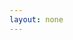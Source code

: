 ```yaml
---
layout: none
---
```


<RedoclyAPIBlock src="https://developer-stage.adobe.com/redocly-test/openapi/generative_fill.json" width="600px" disableSidebar disableSearch />
